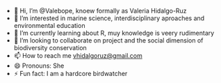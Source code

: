 - 👋 Hi, I’m @Valebope, knoew formally as Valeria Hidalgo-Ruz
- 👀 I’m interested in marine science, interdisciplinary aproaches and environmental education
- 🌱 I’m currently learning about R, muy knowledge is veery rudimentary
- 💞️ I’m looking to collaborate on project and the social dimension of biodiversity conservation
- 📫 How to reach me vhidalgoruz@gmail.com
- 😄 Pronouns: She
- ⚡ Fun fact: I am a hardcore birdwatcher

<!---
Valebope/Valebope is a ✨ special ✨ repository because its `README.md` (this file) appears on your GitHub profile.
You can click the Preview link to take a look at your changes.
--->
